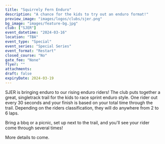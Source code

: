 ```yaml
---
title: "Squirrely Fern Enduro"
description: "A chance for the kids to try out an enduro format!"
preview_image: "images/logos/clubs/sjer.png"
bg_image: "images/feature-bg.jpg"
club: ["SJER"]
event_datetime: "2024-03-16"
location: "TBA"
event_type: "Special"
event_series: "Special Series"
event_format: "Restart"
closed_course: "No"
gate_fee: "None"
flyer: ""
attachments:
draft: false
expiryDate: 2024-03-19
---
```


SJER is bringing enduro to our rising enduro riders! The club puts together a great, singletrack trail for the kids to race sprint enduro style. One rider out every 30 seconds and your finish is based on your total time through the trail. Depending on the riders classification, they will do anywhere from 2 to 6 laps.

Bring a bbq or a picnic, set up next to the trail, and you'll see your rider come through several times!

More details to come.